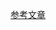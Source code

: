 [参考文章](https://blog.csdn.net/maqunfi/article/details/82220115?depth_1-utm_source=distribute.pc_relevant.none-task-blog-BlogCommendFromBaidu-1&utm_source=distribute.pc_relevant.none-task-blog-BlogCommendFromBaidu-1)
